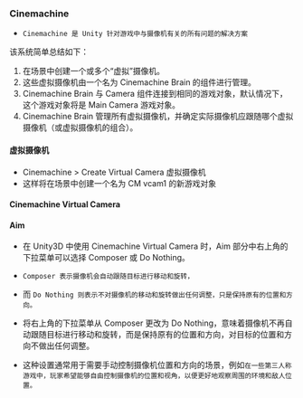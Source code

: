### Cinemachine
* `Cinemachine 是 Unity 针对游戏中与摄像机有关的所有问题的解决方案`

该系统简单总结如下：
1. 在场景中创建一个或多个“虚拟”摄像机。
2. 这些虚拟摄像机由一个名为 Cinemachine Brain 的组件进行管理。
3. Cinemachine Brain 与 Camera 组件连接到相同的游戏对象，默认情况下，这个游戏对象将是 Main Camera 游戏对象。
4. Cinemachine Brain 管理所有虚拟摄像机，并确定实际摄像机应跟随哪个虚拟摄像机（或虚拟摄像机的组合）。


#### 虚拟摄像机
* Cinemachine > Create Virtual Camera 虚拟摄像机 
* 这样将在场景中创建一个名为 CM vcam1 的新游戏对象

####  Cinemachine Virtual Camera

#### Aim
* 在 Unity3D 中使用 Cinemachine Virtual Camera 时，Aim 部分中右上角的下拉菜单可以选择 Composer 或 Do Nothing。
*  `Composer 表示摄像机会自动跟随目标进行移动和旋转，`
* 而 `Do Nothing 则表示不对摄像机的移动和旋转做出任何调整，只是保持原有的位置和方向。`

* 将右上角的下拉菜单从 Composer 更改为 Do Nothing，意味着摄像机不再自动跟随目标进行移动和旋转，而是保持原有的位置和方向，对目标的位置和方向不做出任何调整。

* 这种设置通常用于需要手动控制摄像机位置和方向的场景，例如`在一些第三人称游戏中，玩家希望能够自由控制摄像机的位置和视角，以便更好地观察周围的环境和敌人位置。`






